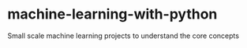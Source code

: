 # machine-learning-with-python
Small scale machine learning projects to understand the core concepts
